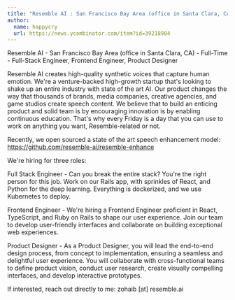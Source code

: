 ```yaml
---
title: "Resemble AI : San Francisco Bay Area (office in Santa Clara, CA)"
author:
  name: happycry
  url: https://news.ycombinator.com/item?id=39218904
---
```

Resemble AI - San Francisco Bay Area (office in Santa Clara, CA) - Full-Time - Full-Stack Engineer, Frontend Engineer, Product Designer

Resemble AI creates high-quality synthetic voices that capture human emotion. We&#x27;re a venture-backed high-growth startup that&#x27;s looking to shake up an entire industry with state of the art AI. Our product changes the way that thousands of brands, media companies, creative agencies, and game studios create speech content. We believe that to build an enticing product and solid team is by encouraging innovation is by enabling continuous education. That&#x27;s why every Friday is a day that you can use to work on anything you want, Resemble-related or not.

Recently, we open sourced a state of the art speech enhancement model: <a href="https:&#x2F;&#x2F;github.com&#x2F;resemble-ai&#x2F;resemble-enhance">https:&#x2F;&#x2F;github.com&#x2F;resemble-ai&#x2F;resemble-enhance</a>

We&#x27;re hiring for three roles:

Full Stack Engineer - Can you break the entire stack? You&#x27;re the right person for this job. Work on our Rails app, with sprinkles of React, and Python for the deep learning. Everything is dockerized, and we use Kubernetes to deploy.

Frontend Engineer - We&#x27;re hiring a Frontend Engineer proficient in React, TypeScript, and Ruby on Rails to shape our user experience. Join our team to develop user-friendly interfaces and collaborate on building exceptional web experiences.

Product Designer - As a Product Designer, you will lead the end-to-end design process, from concept to implementation, ensuring a seamless and delightful user experience. You will collaborate with cross-functional teams to define product vision, conduct user research, create visually compelling interfaces, and develop interactive prototypes.

If interested, reach out directly to me: zohaib [at] resemble.ai
